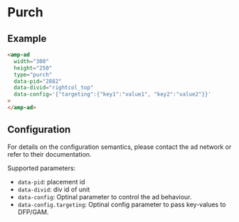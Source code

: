 <!---
Copyright 2016 The AMP HTML Authors. All Rights Reserved.

Licensed under the Apache License, Version 2.0 (the "License");
you may not use this file except in compliance with the License.
You may obtain a copy of the License at

      http://www.apache.org/licenses/LICENSE-2.0

Unless required by applicable law or agreed to in writing, software
distributed under the License is distributed on an "AS-IS" BASIS,
WITHOUT WARRANTIES OR CONDITIONS OF ANY KIND, either express or implied.
See the License for the specific language governing permissions and
limitations under the License.
-->

# Purch

## Example

```html
<amp-ad
  width="300"
  height="250"
  type="purch"
  data-pid="2882"
  data-divid="rightcol_top"
  data-config='{"targeting":{"key1":"value1", "key2":"value2"}}'
>
</amp-ad>
```

## Configuration

For details on the configuration semantics, please contact the ad network or refer to their documentation.

Supported parameters:

- `data-pid`: placement id
- `data-divid`: div id of unit
- `data-config`: Optinal parameter to control the ad behaviour.
- `data-config.targeting`: Optinal config parameter to pass key-values to DFP/GAM.
